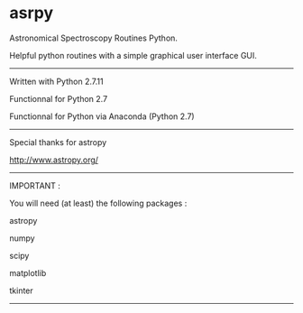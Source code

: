 # asrpy

Astronomical Spectroscopy Routines Python.

Helpful python routines with a simple graphical user interface GUI.

--------------------------------------------
Written with Python 2.7.11

Functionnal for Python 2.7

Functionnal for Python via Anaconda (Python 2.7)

--------------------------------------------
Special thanks for astropy 

http://www.astropy.org/

--------------------------------------------
IMPORTANT :

You will need (at least) the following packages :

  astropy

  numpy

  scipy

  matplotlib

  tkinter

--------------------------------------------
